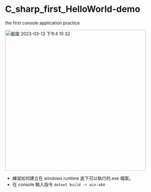 # C_sharp_first_HelloWorld-demo
the first console application practice

<img width="454" alt="截圖 2023-03-13 下午4 10 32" src="https://user-images.githubusercontent.com/112834036/224643131-91126f3a-b845-429f-a8c5-e1015a408cbd.png">

- 練習如何建立在 windows runtime 底下可以執行的.exe 檔案。
- 在 console 輸入指令 `dotnet build -r win-x64`